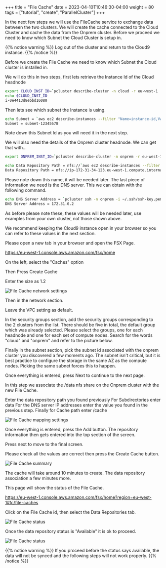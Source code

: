 +++
title = "File Cache"
date = 2023-04-10T10:46:30-04:00
weight = 80
tags = ["tutorial", "create", "ParallelCluster"]
+++

In the next few steps we will use the FileCache service to exchange data between the two clusters. We will create the cache connected to the Cloud Cluster and cache the data from the Onprem cluster. Before we proceed we need to know which Subnet the Cloud Cluster is setup in.

{{% notice warning %}} Log out of the cluster and return to the Cloud9 instance. {{% /notice %}}

Before we create the File Cache we need to know which Subnet the Cloud cluster is installed in.

We will do this in two steps, first lets retrieve the Instance Id of the Cloud headnode

```bash
export CLOUD_INST_ID=`pcluster describe-cluster -n cloud -r eu-west-1 | jq '.headNode.instanceId' | sed s/\"//g`
echo $CLOUD_INST_ID
i-0e4413d8ebbd16080
```

Then lets see which subnet the Instance is using.

```bash
echo Subnet = `aws ec2 describe-instances --filter "Name=instance-id,Values=${CLOUD_INST_ID}" | jq '.Reservations[0].Instances[0].SubnetId' | sed s/\"//g`
Subnet = subnet-12345678
```

Note down this Subnet Id as you will need it in the next step.

We will also need the details of the Onprem cluster headnode. We can get that with...

```bash
export ONPREM_INST_ID=`pcluster describe-cluster -n onprem -r eu-west-1 | jq '.headNode.instanceId' | sed s/\"//g`

echo Data Repository Path = nfs://`aws ec2 describe-instances --filter Name=instance-id,Values=${ONPREM_INST_ID} | jq '.Reservations[0].Instances[0].PrivateDnsName' | sed s/\"//g`/
Data Repository Path = nfs://ip-172-31-34-123.eu-west-1.compute.internal/
```

Please note down this name, it will be needed later. The last piece of information we need is the DNS server. This we can obtain with the following command.

```bash
echo DNS Server Address = `pcluster ssh -n onprem -i ~/.ssh/ssh-key.pem -r ${AWS_REGION} nslookup www.amazon.com | grep Server:  | awk '{print $2}'`
DNS Server Address = 172.31.0.2
```


As before please note these, these values will be needed later, use examples from your own cluster, not those shown above.

We recommend keeping the Cloud9 instance open in your browser so you can refer to these values in the next section.

Please open a new tab in your browser and open the FSX Page.

https://eu-west-1.console.aws.amazon.com/fsx/home

On the left, select the "Caches" option

Then Press Create Cache

Enter the size as 1.2

![File Cache network settings](/images/federation-and-cache/filecache-network.png)

Then in the network section. 

Leave the VPC setting as default.

In the security groups section, add the security groups corresponding to the 2 clusters from the list. There should be five in total, the default group which was already selected. Please select the groups, one for each headnode and one for each set of compute nodes. Search for the words "cloud" and "onprem" and refer to the picture below.

Finally in the subnet section, pick the subnet id associated with the onprem cluster you discovered a few moments ago. The subnet isn't critical, but it is best practice to configure the storage in the same AZ as the compute nodes. Picking the same subnet forces this to happen.

Once everything is entered, press Next to continue to the next page.

In this step we associate the /data nfs share on the Onprem cluster with the new File Cache.

Enter the data repository path you found previously
For Subdirectories enter data
For the DNS server IP addresses enter the value you found in the previous step.
Finally for Cache path enter /cache

![File Cache mapping settings](/images/federation-and-cache/filecache-create2.png)

Once everything is entered, press the Add button. The repository information then gets entered into the top section of the screen. 

Press next to move to the final screen.

Please check all the values are correct then press the Create Cache button.

![File Cache summary](/images/federation-and-cache/filecache-review.png)


The cache will take around 10 minutes to create. The data repository association a few minutes more.

This page will show the status of the File Cache.

https://eu-west-1.console.aws.amazon.com/fsx/home?region=eu-west-1#fc/file-caches

Click on the File Cache id, then select the Data Repositories tab. 

![File Cache status](/images/federation-and-cache/filecache-available.png)

Once the data repository status is "Available" it is ok to proceed. 

![File Cache status](/images/federation-and-cache/filecache-repo-available.png)

{{% notice warning %}} If you proceed before the status says available, the data will not be synced and the following steps will not work properly. {{% /notice %}}
